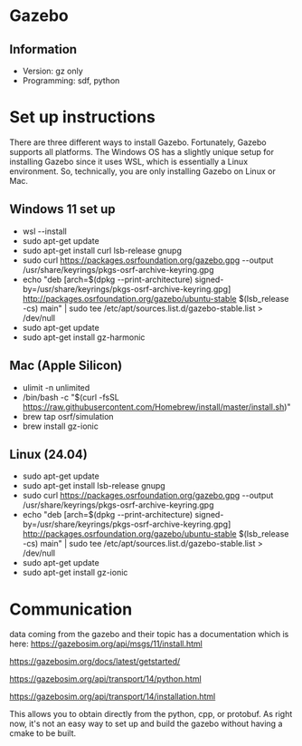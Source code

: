 # Gazebo

## Information
- Version: gz only
- Programming: sdf, python

# Set up instructions  
There are three different ways to install Gazebo. Fortunately, Gazebo supports all platforms. The Windows OS has a slightly unique setup for installing Gazebo since it uses WSL, which is essentially a Linux environment. So, technically, you are only installing Gazebo on Linux or Mac.

## Windows 11 set up
- wsl --install
- sudo apt-get update
- sudo apt-get install curl lsb-release gnupg
- sudo curl https://packages.osrfoundation.org/gazebo.gpg --output /usr/share/keyrings/pkgs-osrf-archive-keyring.gpg
- echo "deb [arch=$(dpkg --print-architecture) signed-by=/usr/share/keyrings/pkgs-osrf-archive-keyring.gpg] http://packages.osrfoundation.org/gazebo/ubuntu-stable $(lsb_release -cs) main" | sudo tee /etc/apt/sources.list.d/gazebo-stable.list > /dev/null
- sudo apt-get update
- sudo apt-get install gz-harmonic

## Mac (Apple Silicon)
- ulimit -n unlimited 
- /bin/bash -c "$(curl -fsSL https://raw.githubusercontent.com/Homebrew/install/master/install.sh)" 
- brew tap osrf/simulation
- brew install gz-ionic

## Linux (24.04)
- sudo apt-get update
- sudo apt-get install lsb-release gnupg
- sudo curl https://packages.osrfoundation.org/gazebo.gpg --output /usr/share/keyrings/pkgs-osrf-archive-keyring.gpg
- echo "deb [arch=$(dpkg --print-architecture) signed-by=/usr/share/keyrings/pkgs-osrf-archive-keyring.gpg] http://packages.osrfoundation.org/gazebo/ubuntu-stable $(lsb_release -cs) main" | sudo tee /etc/apt/sources.list.d/gazebo-stable.list > /dev/null
- sudo apt-get update
- sudo apt-get install gz-ionic

# Communication
data coming from the gazebo and their topic has a documentation which is here:
https://gazebosim.org/api/msgs/11/install.html

https://gazebosim.org/docs/latest/getstarted/

https://gazebosim.org/api/transport/14/python.html

https://gazebosim.org/api/transport/14/installation.html

This allows you to obtain directly from the python, cpp, or protobuf. As right now, it's not an easy way to set up and build the gazebo without having a cmake to be built.

